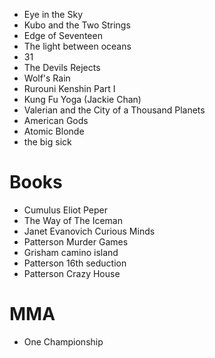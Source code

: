 
* Eye in the Sky
* Kubo and the Two Strings
* Edge of Seventeen
* The light between oceans
* 31
* The Devils Rejects
* Wolf's Rain
* Rurouni Kenshin Part I
* Kung Fu Yoga (Jackie Chan)
* Valerian and the City of a Thousand Planets
* American Gods
* Atomic Blonde
* the big sick


# Books
* Cumulus Eliot Peper
* The Way of The Iceman
* Janet Evanovich Curious Minds 
* Patterson Murder Games
* Grisham camino island
* Patterson 16th seduction
* Patterson Crazy House


# MMA
* One Championship
